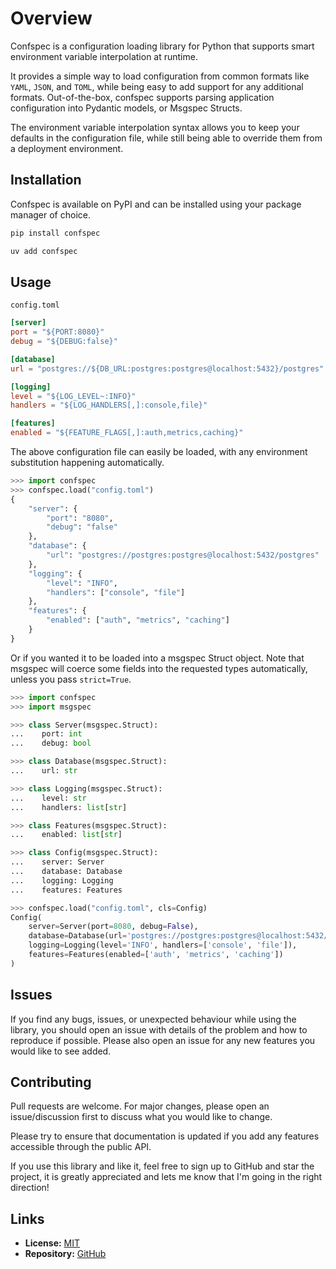 # Overview
Confspec is a configuration loading library for Python that supports smart environment variable interpolation at runtime.

It provides a simple way to load configuration from common formats like `YAML`, `JSON`, and `TOML`, while being easy
to add support for any additional formats. Out-of-the-box, confspec supports parsing application configuration
into Pydantic models, or Msgspec Structs.

The environment variable interpolation syntax allows you to keep your defaults in the configuration file, while
still being able to override them from a deployment environment.

## Installation
Confspec is available on PyPI and can be installed using your package manager of choice.

```bash
pip install confspec
```
```bash
uv add confspec
```

## Usage
`config.toml`
```toml
[server]
port = "${PORT:8080}"
debug = "${DEBUG:false}"

[database]
url = "postgres://${DB_URL:postgres:postgres@localhost:5432}/postgres"

[logging]
level = "${LOG_LEVEL~:INFO}"
handlers = "${LOG_HANDLERS[,]:console,file}"

[features]
enabled = "${FEATURE_FLAGS[,]:auth,metrics,caching}"
```

The above configuration file can easily be loaded, with any environment substitution happening automatically.
```python
>>> import confspec
>>> confspec.load("config.toml")
{
    "server": {
        "port": "8080",
        "debug": "false"
    },
    "database": {
        "url": "postgres://postgres:postgres@localhost:5432/postgres"
    },
    "logging": {
        "level": "INFO",
        "handlers": ["console", "file"]
    },
    "features": {
        "enabled": ["auth", "metrics", "caching"]
    }
}
```

Or if you wanted it to be loaded into a msgspec Struct object. Note that msgspec will coerce some fields
into the requested types automatically, unless you pass `strict=True`.
```python
>>> import confspec
>>> import msgspec

>>> class Server(msgspec.Struct):
...    port: int
...    debug: bool

>>> class Database(msgspec.Struct):
...    url: str

>>> class Logging(msgspec.Struct):
...    level: str
...    handlers: list[str]

>>> class Features(msgspec.Struct):
...    enabled: list[str]

>>> class Config(msgspec.Struct):
...    server: Server
...    database: Database
...    logging: Logging
...    features: Features

>>> confspec.load("config.toml", cls=Config)
Config(
    server=Server(port=8080, debug=False),
    database=Database(url='postgres://postgres:postgres@localhost:5432/postgres'),
    logging=Logging(level='INFO', handlers=['console', 'file']),
    features=Features(enabled=['auth', 'metrics', 'caching'])
)
```

## Issues
If you find any bugs, issues, or unexpected behaviour while using the library, you should open an issue with
details of the problem and how to reproduce if possible. Please also open an issue for any new features
you would like to see added.

## Contributing
Pull requests are welcome. For major changes, please open an issue/discussion first to discuss what you
would like to change.

Please try to ensure that documentation is updated if you add any features accessible through the public API.

If you use this library and like it, feel free to sign up to GitHub and star the project, it is greatly appreciated
and lets me know that I'm going in the right direction!

## Links
- **License:** [MIT](https://choosealicense.com/licenses/mit/)
- **Repository:** [GitHub](https://github.com/tandemdude/confspec)
